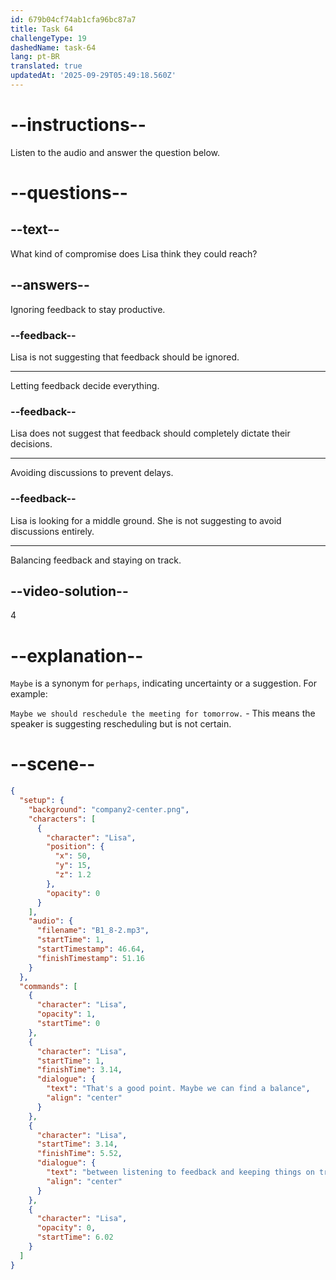 ```yaml
---
id: 679b04cf74ab1cfa96bc87a7
title: Task 64
challengeType: 19
dashedName: task-64
lang: pt-BR
translated: true
updatedAt: '2025-09-29T05:49:18.560Z'
---
```


<!-- (Audio) Lisa: That's a good point. Maybe we can find a balance between listening to feedback and keeping things on track. -->

# --instructions--

Listen to the audio and answer the question below.

# --questions--

## --text--

What kind of compromise does Lisa think they could reach?

## --answers--

Ignoring feedback to stay productive.

### --feedback--

Lisa is not suggesting that feedback should be ignored.

---

Letting feedback decide everything.

### --feedback--

Lisa does not suggest that feedback should completely dictate their decisions.

---

Avoiding discussions to prevent delays.

### --feedback--

Lisa is looking for a middle ground. She is not suggesting to avoid discussions entirely.

---

Balancing feedback and staying on track.

## --video-solution--

4

# --explanation--

`Maybe` is a synonym for `perhaps`, indicating uncertainty or a suggestion. For example:

`Maybe we should reschedule the meeting for tomorrow.` - This means the speaker is suggesting rescheduling but is not certain.

# --scene--

```json
{
  "setup": {
    "background": "company2-center.png",
    "characters": [
      {
        "character": "Lisa",
        "position": {
          "x": 50,
          "y": 15,
          "z": 1.2
        },
        "opacity": 0
      }
    ],
    "audio": {
      "filename": "B1_8-2.mp3",
      "startTime": 1,
      "startTimestamp": 46.64,
      "finishTimestamp": 51.16
    }
  },
  "commands": [
    {
      "character": "Lisa",
      "opacity": 1,
      "startTime": 0
    },
    {
      "character": "Lisa",
      "startTime": 1,
      "finishTime": 3.14,
      "dialogue": {
        "text": "That's a good point. Maybe we can find a balance",
        "align": "center"
      }
    },
    {
      "character": "Lisa",
      "startTime": 3.14,
      "finishTime": 5.52,
      "dialogue": {
        "text": "between listening to feedback and keeping things on track.",
        "align": "center"
      }
    },
    {
      "character": "Lisa",
      "opacity": 0,
      "startTime": 6.02
    }
  ]
}
```
